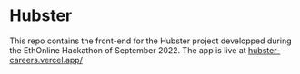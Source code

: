 # Hubster

This repo contains the front-end for the Hubster project developped during the EthOnline Hackathon of September 2022. The app is live at [hubster-careers.vercel.app/](https://hubster-careers.vercel.app)
